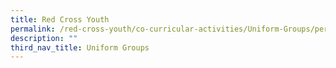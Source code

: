 ```yaml
---
title: Red Cross Youth
permalink: /red-cross-youth/co-curricular-activities/Uniform-Groups/permalink
description: ""
third_nav_title: Uniform Groups
---
```

